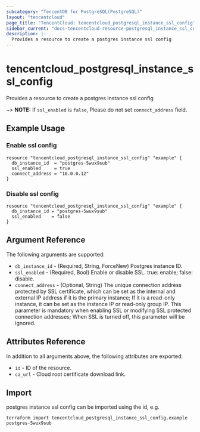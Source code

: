 ```yaml
---
subcategory: "TencentDB for PostgreSQL(PostgreSQL)"
layout: "tencentcloud"
page_title: "TencentCloud: tencentcloud_postgresql_instance_ssl_config"
sidebar_current: "docs-tencentcloud-resource-postgresql_instance_ssl_config"
description: |-
  Provides a resource to create a postgres instance ssl config
---
```


# tencentcloud_postgresql_instance_ssl_config

Provides a resource to create a postgres instance ssl config

~> **NOTE:** If `ssl_enabled` is `false`, Please do not set `connect_address` field.

## Example Usage

### Enable ssl config

```hcl
resource "tencentcloud_postgresql_instance_ssl_config" "example" {
  db_instance_id  = "postgres-5wux9sub"
  ssl_enabled     = true
  connect_address = "10.0.0.12"
}
```

### Disable ssl config

```hcl
resource "tencentcloud_postgresql_instance_ssl_config" "example" {
  db_instance_id = "postgres-5wux9sub"
  ssl_enabled    = false
}
```

## Argument Reference

The following arguments are supported:

* `db_instance_id` - (Required, String, ForceNew) Postgres instance ID.
* `ssl_enabled` - (Required, Bool) Enable or disable SSL. true: enable; false: disable.
* `connect_address` - (Optional, String) The unique connection address protected by SSL certificate, which can be set as the internal and external IP address if it is the primary instance; If it is a read-only instance, it can be set as the instance IP or read-only group IP. This parameter is mandatory when enabling SSL or modifying SSL protected connection addresses; When SSL is turned off, this parameter will be ignored.

## Attributes Reference

In addition to all arguments above, the following attributes are exported:

* `id` - ID of the resource.
* `ca_url` - Cloud root certificate download link.


## Import

postgres instance ssl config can be imported using the id, e.g.

```
terraform import tencentcloud_postgresql_instance_ssl_config.example postgres-5wux9sub
```

